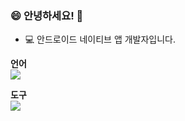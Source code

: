 ### 😄 안녕하세요! 👋

* 💻 안드로이드 네이티브 앱 개발자입니다.

**언어**  
<img src="https://img.shields.io/badge/Android-3DDC84?style=flat-square&logo=Android&logoColor=white"/>

**도구**  
<img src="https://img.shields.io/badge/Android-3DDC84?style=flat-square&logo=Adobe XD&logoColor=white"/>
